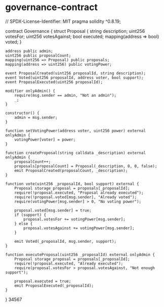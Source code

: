 # governance-contract
// SPDX-License-Identifier: MIT
pragma solidity ^0.8.19;

contract Governance {
    struct Proposal {
        string description;
        uint256 votesFor;
        uint256 votesAgainst;
        bool executed;
        mapping(address => bool) voted;
    }
    
    address public admin;
    uint256 public proposalCount;
    mapping(uint256 => Proposal) public proposals;
    mapping(address => uint256) public votingPower;
    
    event ProposalCreated(uint256 proposalId, string description);
    event Voted(uint256 proposalId, address voter, bool support);
    event ProposalExecuted(uint256 proposalId);
    
    modifier onlyAdmin() {
        require(msg.sender == admin, "Not an admin");
        _;
    }
    
    constructor() {
        admin = msg.sender;
    }
    
    function setVotingPower(address voter, uint256 power) external onlyAdmin {
        votingPower[voter] = power;
    }
    
    function createProposal(string calldata _description) external onlyAdmin {
        proposalCount++;
        proposals[proposalCount] = Proposal(_description, 0, 0, false);
        emit ProposalCreated(proposalCount, _description);
    }
    
    function vote(uint256 _proposalId, bool support) external {
        Proposal storage proposal = proposals[_proposalId];
        require(!proposal.executed, "Proposal already executed");
        require(!proposal.voted[msg.sender], "Already voted");
        require(votingPower[msg.sender] > 0, "No voting power");
        
        proposal.voted[msg.sender] = true;
        if (support) {
            proposal.votesFor += votingPower[msg.sender];
        } else {
            proposal.votesAgainst += votingPower[msg.sender];
        }
        
        emit Voted(_proposalId, msg.sender, support);
    }
    
    function executeProposal(uint256 _proposalId) external onlyAdmin {
        Proposal storage proposal = proposals[_proposalId];
        require(!proposal.executed, "Already executed");
        require(proposal.votesFor > proposal.votesAgainst, "Not enough support");
        
        proposal.executed = true;
        emit ProposalExecuted(_proposalId);
    }
}
34567
